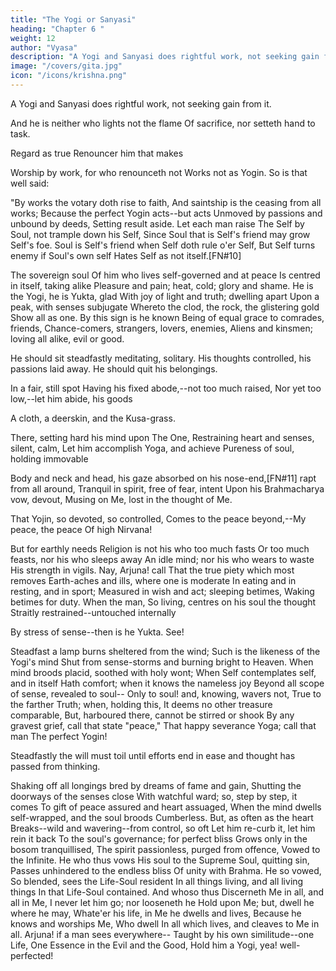```yaml
---
title: "The Yogi or Sanyasi"
heading: "Chapter 6 "
weight: 12
author: "Vyasa"
description: "A Yogi and Sanyasi does rightful work, not seeking gain from it"
image: "/covers/gita.jpg"
icon: "/icons/krishna.png"
---
```



A Yogi and Sanyasi does rightful work, not seeking gain from it.


And he is neither who lights not the flame
Of sacrifice, nor setteth hand to task.

Regard as true Renouncer him that makes

Worship by work, for who renounceth not
Works not as Yogin. So is that well said:

"By works the votary doth rise to faith,
And saintship is the ceasing from all works;
Because the perfect Yogin acts--but acts
Unmoved by passions and unbound by deeds,
Setting result aside.
Let each man raise
The Self by Soul, not trample down his Self,
Since Soul that is Self's friend may grow Self's foe.
Soul is Self's friend when Self doth rule o'er Self,
But Self turns enemy if Soul's own self
Hates Self as not itself.[FN#10]

The sovereign soul Of him who lives self-governed and at peace
Is centred in itself, taking alike
Pleasure and pain; heat, cold; glory and shame.
He is the Yogi, he is Yukta, glad
With joy of light and truth; dwelling apart
Upon a peak, with senses subjugate
Whereto the clod, the rock, the glistering gold
Show all as one. By this sign is he known
Being of equal grace to comrades, friends,
Chance-comers, strangers, lovers, enemies,
Aliens and kinsmen; loving all alike, evil or good.

He should sit steadfastly meditating, solitary. His thoughts controlled, his passions laid away. He should quit his belongings. 

In a fair, still spot Having his fixed abode,--not too much raised, Nor yet too low,--let him abide, his goods

A cloth, a deerskin, and the Kusa-grass.

There, setting hard his mind upon The One,
Restraining heart and senses, silent, calm,
Let him accomplish Yoga, and achieve
Pureness of soul, holding immovable

Body and neck and head, his gaze absorbed on his nose-end,[FN#11] rapt from all around,
Tranquil in spirit, free of fear, intent Upon his Brahmacharya vow, devout,
Musing on Me, lost in the thought of Me.

That Yojin, so devoted, so controlled,
Comes to the peace beyond,--My peace, the peace
Of high Nirvana!

But for earthly needs
Religion is not his who too much fasts
Or too much feasts, nor his who sleeps away
An idle mind; nor his who wears to waste
His strength in vigils. Nay, Arjuna! call
That the true piety which most removes
Earth-aches and ills, where one is moderate
In eating and in resting, and in sport;
Measured in wish and act; sleeping betimes,
Waking betimes for duty.
When the man,
So living, centres on his soul the thought
Straitly restrained--untouched internally

By stress of sense--then is he Yukta. See!

Steadfast a lamp burns sheltered from the wind;
Such is the likeness of the Yogi's mind
Shut from sense-storms and burning bright to Heaven.
When mind broods placid, soothed with holy wont;
When Self contemplates self, and in itself
Hath comfort; when it knows the nameless joy
Beyond all scope of sense, revealed to soul--
Only to soul! and, knowing, wavers not,
True to the farther Truth; when, holding this,
It deems no other treasure comparable,
But, harboured there, cannot be stirred or shook
By any gravest grief, call that state "peace,"
That happy severance Yoga; call that man
The perfect Yogin!

Steadfastly the will must toil until efforts end in ease and thought has passed from thinking. 

Shaking off all longings bred by dreams of fame and gain,
Shutting the doorways of the senses close
With watchful ward; so, step by step, it comes
To gift of peace assured and heart assuaged,
When the mind dwells self-wrapped, and the soul broods
Cumberless. But, as often as the heart
Breaks--wild and wavering--from control, so oft
Let him re-curb it, let him rein it back
To the soul's governance; for perfect bliss
Grows only in the bosom tranquillised,
The spirit passionless, purged from offence,
Vowed to the Infinite. He who thus vows
His soul to the Supreme Soul, quitting sin,
Passes unhindered to the endless bliss
Of unity with Brahma. He so vowed,
So blended, sees the Life-Soul resident
In all things living, and all living things
In that Life-Soul contained. And whoso thus
Discerneth Me in all, and all in Me,
I never let him go; nor looseneth he
Hold upon Me; but, dwell he where he may,
Whate'er his life, in Me he dwells and lives,
Because he knows and worships Me, Who dwell
In all which lives, and cleaves to Me in all.
Arjuna! if a man sees everywhere--
Taught by his own similitude--one Life,
One Essence in the Evil and the Good,
Hold him a Yogi, yea! well-perfected!


